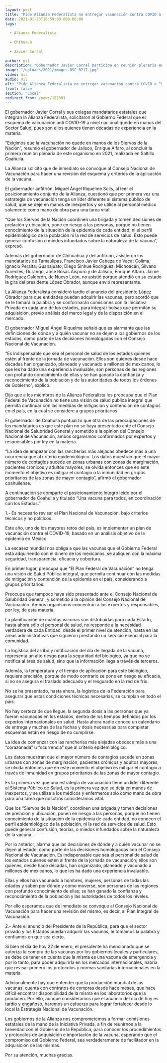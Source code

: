 ```yaml
---
layout: post
title: "Pide Alianza Federalista no entregar vacunación contra COVID a “Siervos de la Nación”"
date: 2021-01-23T16:59:00.000-06:00
tags:
  
  - Alianza Federalista
  
  - Chihuaua
  
  - Javier Corral
  
author: nil
description: "Gobernador Javier Corral participa en reunión plenaria en Saltillo, donde se acuerda solicitar que de inmediato se convoque al Consejo Nacional de Vacunación para hacer una revisión del esquema y criterios de la aplicación de la vacuna"
image: "/uploads/2021/images-DSC_0217.jpg"
video: nil
audio: nil
alt: "Pide Alianza Federalista no entregar vacunación contra COVID a “Siervos de la Nación”"
front: false
section: "Local"
redirect_from: /news/182391
---
```


El gobernador Javier Corral y sus colegas mandatarios estatales que integran la Alianza Federalista, solicitaron al Gobierno Federal que el esquema de vacunación anti COVID-19 a nivel nacional quede en manos del Sector Salud, pues son ellos quienes tienen décadas de experiencia en la materia.

“Exigimos que la vacunación no quede en manos de los Siervos de la Nación”, resumió el gobernador de Jalisco, Enrique Alfaro, al concluir la primera reunión plenaria de este organismo en 2021, realizada en Saltillo Coahuila.

La Alianza solicitó que de inmediato se convoque al Consejo Nacional de Vacunación para hacer una revisión del esquema y criterios de la aplicación de la vacuna.

El gobernador anfitrión, Miguel Ángel Riquelme Solís, al leer el posicionamiento conjunto de la Alianza, cuestionó que por primera vez una estrategia de vacunación tenga un líder diferente al sistema público de salud, que se deje en manos de inexpertos y se utilice al personal médico solamente como mano de obra para una tarea vital.

“Que los Siervos de la Nación coordinen una brigada y tomen decisiones de prelación y ubicación, pone en riesgo a las personas, porque no tienen conocimiento de la situación de la epidemia de cada entidad, ni el perfil epidemiológico de la población ni la red de servicios de salud. Esto puede generar confusión o miedos infundados sobre la naturaleza de la vacuna”, expresó.

Además del gobernador de Chihuahua y del anfitrión, asistieron los mandatarios de Tamaulipas, Francisco Javier Cabeza de Vaca; Colima, Ignacio Peralta; Guanajuato, Diego Sinhue Rodríguez; Michoacán, Silvano Aureoles; Durango, José Rosas Aispuro y de  Jalisco, Enrique Alfaro. Jaime Rodríguez Calderón, de Nuevo León, no asistió porque atendió en su estado la gira del presidente López Obrador, aunque envió representante.
 
La Alianza Federalista consideró tardío el anuncio del presidente López Obrador para que entidades puedan adquirir las vacunas, pero acordó que se le tomará la palabra y se conformarán comisiones con la Iniciativa Privada en cada uno de los estados, para integrar bolsas que permitan su adquisición, previo análisis del marco legal y de la disposición en el mercado.

El gobernador Miguel Ángel Riquelme señaló que es alarmante que las definiciones de dónde y a quién vacunar no se dejen a los gobiernos de los estados, como parte de las decisiones homologadas con el Consejo Nacional de Vacunación.

“Es indispensable que sea el personal de salud de los estados quienes estén al frente de la jornada de vacunación. Ellos son quienes desde hace décadas han organizado, planeado y vacunado a millones de mexicanos, lo que les ha dado una experiencia invaluable, son personas de las regiones con profundo conocimiento de ellas y se han ganado la confianza y reconocimiento de la población y de las autoridades de todos los órdenes de Gobierno”, explicó.

Dijo que a los miembros de la Alianza Federalista les preocupa que el Plan Federal de Vacunación no tiene una visión de salud pública integral que permita continuar con las medidas de mitigación y contención de contagios en el país, en la cual se considere a grupos prioritarios.

El gobernador de Coahuila puntualizó que otra de las preocupaciones de los mandatarios es que este plan no se haya presentado ante el Consejo Nacional de Salubridad General y sometido a la opinión del Consejo Nacional de Vacunación, ambos organismos conformados por expertos y responsables por ley en la materia.

“La idea de empezar con las rancherías más alejadas obedece más a una ocurrencia que al criterio epidemiológico. Los datos muestran que el mayor número de contagios sucede en zonas urbanas con zonas de marginación, pacientes crónicos y adultos mayores, se olvida entonces que en este momento el objetivo es mitigar el contagio o la inmunidad en grupos prioritarios de las zonas de mayor contagio”, afirmó el gobernador coahuilense.

A continuación se comparte el posicionamiento íntegro leído por el gobernador de Coahuila y titulado “Una vacuna para todos, en coordinación con los Estados.”

1.- Es necesario revisar el Plan Nacional de Vacunación, bajo criterios técnicos y no políticos.

Este año, uno de los mayores retos del país, es implementar un plan de vacunación contra el COVID-19, basado en un análisis objetivo de la epidemia en México.

La escasez mundial nos obliga a que las vacunas que el Gobierno Federal está adquiriendo con el dinero de los mexicanos, se apliquen con la máxima seguridad, transparencia, eficacia y cobertura.

En primer lugar, preocupa que “El Plan Federal de Vacunación” no tenga una visión de Salud Pública integral, que permita continuar con las medidas de mitigación y contención de la epidemia en el país, considerando a grupos prioritarios.

Preocupa que tampoco haya sido presentado ante el Consejo Nacional de Salubridad General, y sometido a la opinión del Consejo Nacional de Vacunación. Ambos organismos concentran a los expertos y responsables, por ley, de esta materia.

La planificación de cuántas vacunas son distribuidas para cada Estado, hasta ahora sólo el personal de salud, no responde a la necesidad verdadera de cada Entidad, desde el primer nivel de atención, hasta en las áreas administrativas que siguieron prestando un servicio esencial para la comunidad.

La logística del arribo y notificación del día de llegada de la vacuna, representa un alto riesgo para la seguridad del biológico, ya que no se notifica al área de salud, sino que la información llega a través de terceros.

Además, la temperatura y el tiempo de aplicación para este biológico, requiere precisión, porque de modo contrario se pone en riesgo su eficacia, si no se asegura el traslado adecuado y el resguardo en la red de frío.

No se ha presentado, hasta ahora, la logística de la Federación para asegurar que estas condiciones técnicas necesarias, se cumplan en todo el país.

No hay certeza de que llegue, la segunda dosis a las personas que ya fueron vacunadas en los estados, dentro de los tiempos definidos por los expertos internacionales en salud. Hasta ahora nadie conoce un calendario de entrega y muchas de las fechas y dosis necesarias para completar esquemas están en riesgo de no cumplirse.

La idea de comenzar con las rancherías más alejadas obedece más a una “corazonada” u “ocurrencia” que al criterio epidemiológico.

Los datos muestran que el mayor número de contagios sucede en zonas urbanas con zonas de marginación, pacientes crónicos y adultos mayores, se olvida entonces que en este momento el objetivo es mitigar el contagio a través de inmunidad en grupos prioritarios de las zonas de mayor contagio.

Es la primera vez que una estrategia de vacunación tiene un líder diferente al Sistema Público de Salud, es la primera vez que se deja en manos de inexpertos, y se utiliza a los médicos y enfermeros solo como mano de obra para una tarea que nosotros consideramos vital.

Que los “Siervos de la Nación”, coordinen una brigada y tomen decisiones de prelación y ubicación, ponen en riesgo a las personas, porque no tienen conocimiento de la situación de la epidemia de cada entidad, no conocen el perfil epidemiológico de la población, ni la red de servicios de salud. Esto puede generar confusión, teorías, o miedos infundados sobre la naturaleza de la vacuna.

Por lo anterior, alarma que las decisiones de dónde y a quién vacunar no se dejen al estado, como parte de las decisiones homologadas con el Consejo Nacional de Vacunación. Es indispensable que sea el personal de salud de los estados quienes estén al frente de la jornada de vacunación; ellos son quienes, desde hace décadas, han organizado, planeado y vacunado a millones de mexicanos, lo que les ha dado una experiencia invaluable. 

Ellas y ellos han vacunado a hombres, mujeres, personas de todas las edades y saben por dónde y cómo moverse, son personas de las regiones con profundo conocimiento de ellas; se han ganado la confianza y reconocimiento de la población y las autoridades de todos los niveles.

Por ello esperamos que de inmediato se convoque al Consejo Nacional de Vacunación para hacer una revisión del mismo, es decir, al Plan Integral de Vacunación.

2.- Ante el anuncio del Presidente de la República, para que el sector privado y los Estados puedan adquirir las vacunas, le tomamos la palabra y confiamos en que sea cierto.

Si bien el día de hoy 22 de enero, el presidente ha mencionado que se autoriza la compra de las vacunas por los gobiernos locales y particulares, se debe de tener en cuenta que  la misma es una vacuna de emergencia y por lo tanto, para poder adquirirla en los mercados internacionales, habría que revisar primero los protocolos y normas sanitarias internacionales en la materia.

Adicionalmente hay que entender que la producción mundial de las vacunas, cuenta con contratos de compras desde hace meses, que hace difícil encontrar disponibilidad de la misma en los laboratorios que la producen. Por ello, aunque consideramos que el anuncio del día de hoy es tardío y engañoso, haremos un esfuerzo para lograr fortalecer desde lo local la Estrategia Nacional de Vacunación.

Los gobiernos de la Alianza nos comprometemos a formar comisiones estatales de la mano de la Iniciativa Privada, a fin de reunirnos a la brevedad con el Gobierno de la República, para conocer los procedimientos y protocolos de adquisición e importación de la vacuna, esperando que el compromiso del Gobierno Federal, sea verdaderamente de facilitador en la adquisición de las mismas.

Por su atención, muchas gracias.